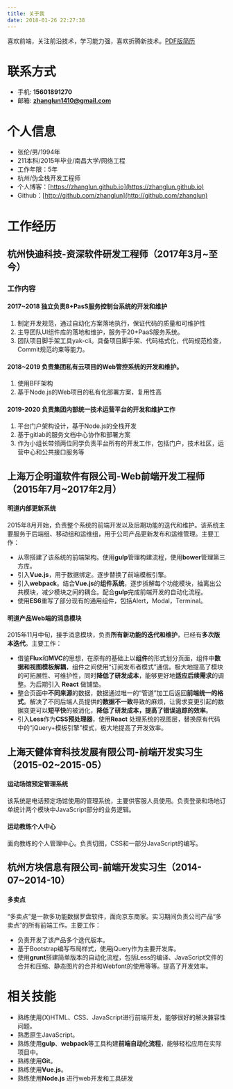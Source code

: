 ```yaml
---
title: 关于我
date: 2018-01-26 22:27:38
---
```


喜欢前端，关注前沿技术，学习能力强，喜欢折腾新技术。[PDF版简历](https://drive.google.com/open?id=0B4aY-s-C5u4OeHlTekRXSnBDSGc)

# 联系方式

* 手机: **15601891270**
* 邮箱: **zhanglun1410@gmail.com**

# 个人信息

* 张伦/男/1994年
* 211本科/2015年毕业/南昌大学/网络工程
* 工作年限：5年
* 杭州/伪全栈开发工程师
* 个人博客：[https://zhanglun.github.io](https://zhanglun.github.io)
* Github：[http://github.com/zhanglun](http://github.com/zhanglun)

# 工作经历

## 杭州快迪科技-资深软件研发工程师（2017年3月~至今）

### 工作内容

#### 2017~2018 独立负责8+PasS服务控制台系统的开发和维护

1. 制定开发规范，通过自动化方案落地执行，保证代码的质量和可维护性
2. 主导团队UI组件库的落地和维护，服务于20+PaaS服务系统。
3. 团队项目脚手架工具yak-cli。具备项目脚手架、代码格式化，代码规范检查，Commit规范约束等能力。

#### 2018~2019 负责集团私有云项目的Web管控系统的开发和维护。

1. 使用BFF架构
2. 基于Node.js的Web项目的私有化部署方案，复用性高

#### 2019-2020 负责集团内部统一技术运营平台的开发和维护工作

1. 平台门户架构设计，基于Node.js的全栈开发
2. 基于gitlab的服务文档中心协作和部署方案
2. 作为小组长带领两位同学负责平台所有的开发工作，包括门户，技术社区，运营中心和公共接口服务等

## 上海万企明道软件有限公司-Web前端开发工程师（2015年7月~2017年2月）

#### 明道内部更新系统

2015年8月开始，负责整个系统的前端开发以及后期功能的迭代和维护。该系统主要服务于后端组、移动组和运维组，用于公司产品更新发布和运维管理。主要工作：

* 从零搭建了该系统的前端架构。使用**gulp**管理构建流程，使用**bower**管理第三方库。
* 引入**Vue.js**，用于数据绑定。逐步替换了前端模板引擎。
* 引入**webpack**。结合**Vue.js**的**组件系统**，逐步拆解每个功能模块，抽离出公共模块，减少模块之间的耦合。配合**gulp**完成前端开发的自动化流程。
* 使用**ES6**重写了部分现有的通用组件，包括Alert，Modal，Terminal。

#### 明道产品Web端的消息模块

2015年11月中旬，接手消息模块，负责**所有新功能的迭代和维护**，已经有**多次版本迭代**。主要工作：

* 借鉴**Flux**和**MVC**的思想，在原有的基础上以**组件**的形式划分页面，组件中**数据和视图模板解耦**，组件之间使用“订阅发布者模式”通信。极大地提高了模块的可拓展性、可维护性，同时**降低了研发成本**，能够更好地**适应后续需求**的调整。为后期引入 **React** 做铺垫。
* 整合页面中**不同来源**的数据，数据通过唯一的“管道”加工后返回**前端统一的格式**。解决了不同后端人员提供的**数据不一致**导致的麻烦，让需求变更引起的数据变更可以**短平快**的被消化，**降低了研发成本，提高了错误追踪的效率**。
* 引入**Less**作为**CSS预处理器**，使用**React** 处理系统的视图层，替换原有代码中的“jQuery+模板引擎”模式，极大地提高了开发效率。

## 上海天健体育科技发展有限公司-前端开发实习生（2015-02~2015-05）

#### 运动场馆预定管理系统

该系统是电话预定场馆使用的管理系统，主要供客服人员使用。负责登录和场地订单统计两个模块中JavaScript部分的业务逻辑。

#### 运动教练个人中心

面向教练的个人管理中心。负责切图，CSS和一部分JavaScript的编写。


## 杭州方块信息有限公司-前端开发实习生（2014-07~2014-10）

#### 多卖点

“多卖点”是一款多功能数据罗盘软件，面向京东商家。实习期间负责公司产品“多卖点”的所有前端工作。主要工作：

* 负责开发了该产品多个迭代版本。
* 基于Bootstrap编写布局样式，使用jQuery作为主要开发库。
* 使用**grunt**搭建简单版本的自动化流程，包括Less的编译、JavaScript文件的合并和压缩、静态图片的合并和Webfont的使用等等。提高了开发效率。

# 相关技能

* 熟练使用(X)HTML、CSS、JavaScript进行前端开发，能够很好的解决兼容性问题。
* 熟悉原生JavaScript。
* 熟练使用**gulp**、**webpack**等工具构建**前端自动化流程**，能够轻松应用在实际项目中。
* 熟练使用**Git**。
* 熟练使用**Vue.js**。
* 熟练使用**Node.js** 进行web开发和工具研发

